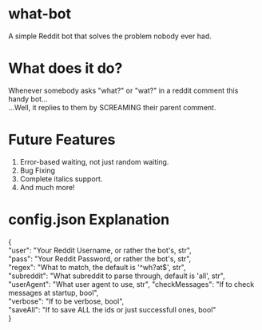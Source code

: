 # what-bot
A simple Reddit bot that solves the problem nobody ever had.

# What does it do?
Whenever somebody asks "what?" or "wat?" in a reddit comment this handy bot...  
...Well, it replies to them by SCREAMING their parent comment.

# Future Features
1. Error-based waiting, not just random waiting.
2. Bug Fixing
3. Complete italics support.
4. And much more!

# config.json Explanation
{  
	"user": "Your Reddit Username, or rather the bot's, str",  
	"pass": "Your Reddit Password, or rather the bot's, str",  
	"regex": "What to match, the default is '^wh?at$', str",  
	"subreddit": "What subreddit to parse through, default is 'all', str",  
	"userAgent": "What user agent to use, str",
	"checkMessages": "If to check messages at startup, bool",  
	"verbose": "If to be verbose, bool",  
	"saveAll": "If to save ALL the ids or just successfull ones, bool"  
}
